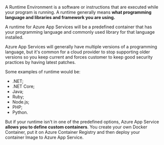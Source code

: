 A Runtime Environment is a software or instructions that are executed while your program is running. A runtime generally means **what programming language and libraries and framework you are using.**

A runtime for Azure App Services will be a predefined container that has your programming language and commonly used library for that language installed.

Azure App Services will generally have multiple versions of a programming language, but it's common for a cloud provider to stop supporting older versions so you keep current and forces customer to keep good security practices by having latest patches.

Some examples of runtime would be:
- .NET;
- .NET Core;
- Java;
- Ruby;
- Node.js;
- PHP;
- Python.

But if your runtime isn't in one of the predefined options, Azure App Service **allows you to define custom containers**. You create your own Docker Container, put it on Azure Container Registry and then deploy your container Image to Azure App Service.